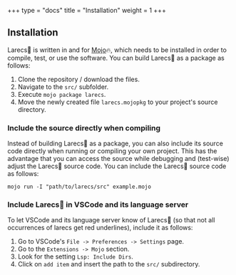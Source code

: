 +++
type = "docs"
title = "Installation"
weight = 1
+++


## Installation

Larecs🌲 is written in and for [Mojo](https://docs.modular.com/mojo/manual/get-started)🔥, which needs to be installed in order to compile, test, or use the software. You can build Larecs🌲 as a package as follows:

1. Clone the repository / download the files.
2. Navigate to the `src/` subfolder.
3. Execute `mojo package larecs`.
4. Move the newly created file `larecs.mojopkg` to your project's source directory.

### Include the source directly when compiling

Instead of building Larecs🌲 as a package, you can also include its
source code directly when running or compiling your own project.
This has the advantage that you can access the source while debugging 
and (test-wise) adjust the Larecs🌲 source code. 
You can include the Larecs🌲 source code as follows:

```
mojo run -I "path/to/larecs/src" example.mojo
```

### Include Larecs🌲 in VSCode and its language server

To let VSCode and its language server know of Larecs🌲 (so that not all occurrences
of larecs get red underlines), include it as follows:

1. Go to VSCode's `File -> Preferences -> Settings` page.
2. Go to the `Extensions -> Mojo` section.
3. Look for the setting `Lsp: Include Dirs`.
4. Click on `add item` and insert the path to the `src/` subdirectory.

